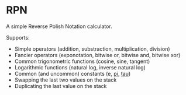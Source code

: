 RPN
===

A simple Reverse Polish Notation calculator.

Supports:

* Simple operators (addition, substraction, multiplication, division)
* Fancier operators (exponotation, bitwise or, bitwise and, bitwise xor)
* Common trigonometric functions (cosine, sine, tangent)
* Logarithmic functions (natural log, inverse natural log)
* Common (and uncommon) constants (e, [pi][], [tau][])
* Swapping the last two values on the stack
* Duplicating the last value on the stack


[pi]: http://www.math.utah.edu/~palais/pi.html "Pi is Wrong!"
[tau]: http://www.tauday.com "No, really, pi is wrong."
